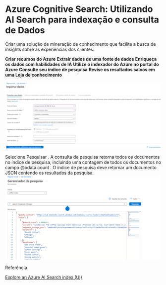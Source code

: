 # Azure Cognitive Search: Utilizando AI Search para indexação e consulta de Dados

Criar uma solução de mineração de conhecimento que facilite a busca de insights sobre as experiências dos clientes.

**Criar recursos do Azure**
**Extrair dados de uma fonte de dados**
**Enriqueça os dados com habilidades de IA**
**Utilize o indexador do Azure no portal do Azure**
**Consulte seu índice de pesquisa**
**Revise os resultados salvos em uma Loja de conhecimento**

![importar](https://github.com/Doni-zete/azure-ai900/blob/main/cognitive-search/imgs/importar.png)

Selecione Pesquisar . A consulta de pesquisa retorna todos os documentos no índice de pesquisa, incluindo uma contagem de todos os documentos no campo @odata.count . O índice de pesquisa deve retornar um documento JSON contendo os resultados da pesquisa.
![pesquisa](https://github.com/Doni-zete/azure-ai900/blob/main/cognitive-search/imgs/pesquisa.png)


Referência

[Explore an Azure AI Search index (UI)](https://microsoftlearning.github.io/mslearn-ai-fundamentals/Instructions/Labs/11-ai-search.html)

